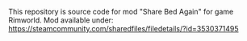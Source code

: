 This repository is source code for mod "Share Bed Again" for game Rimworld.
Mod available under:
https://steamcommunity.com/sharedfiles/filedetails/?id=3530371495
